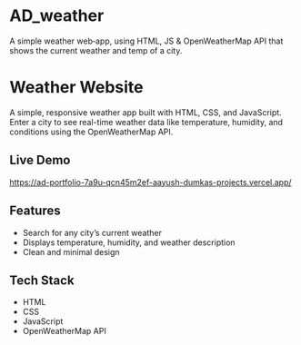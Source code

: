 # AD_weather
A simple weather web‑app, using HTML, JS &amp; OpenWeatherMap API that shows the current weather and temp of a city.

# Weather Website

A simple, responsive weather app built with HTML, CSS, and JavaScript.  
Enter a city to see real-time weather data like temperature, humidity, and conditions using the OpenWeatherMap API.

## Live Demo
https://ad-portfolio-7a9u-qcn45m2ef-aayush-dumkas-projects.vercel.app/

## Features
- Search for any city’s current weather
- Displays temperature, humidity, and weather description
- Clean and minimal design

## Tech Stack
- HTML
- CSS
- JavaScript
- OpenWeatherMap API
